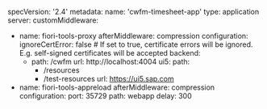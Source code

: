 specVersion: '2.4'
metadata:
  name: 'cwfm-timesheet-app'
type: application
server:
  customMiddleware:
  - name: fiori-tools-proxy
    afterMiddleware: compression
    configuration:
      ignoreCertError: false # If set to true, certificate errors will be ignored. E.g. self-signed certificates will be accepted
      backend:
      - path: /cwfm
        url: http://localhost:4004
      ui5:
        path: 
        - /resources
        - /test-resources
        url: https://ui5.sap.com
  - name: fiori-tools-appreload
    afterMiddleware: compression
    configuration:
     port: 35729
     path: webapp
     delay: 300
